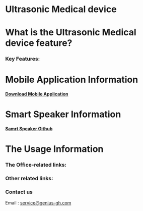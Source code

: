 # Ultrasonic Medical device

# What is the Ultrasonic Medical device feature?

### Key Features:

# Mobile Application Information

#### [Download Mobile Application](https://github.com/ezoxygenTeam/Ultrasonic-Medical-Device/raw/master/MedicalDevice.apk)

# Smart Speaker Information

#### [Samrt Speaker Github](https://github.com/ezoxygenTeam/smartspeaker)

# The Usage Information

### The Office-related links:

### Other related links:

### Contact us
Email : <service@genius-gh.com>



